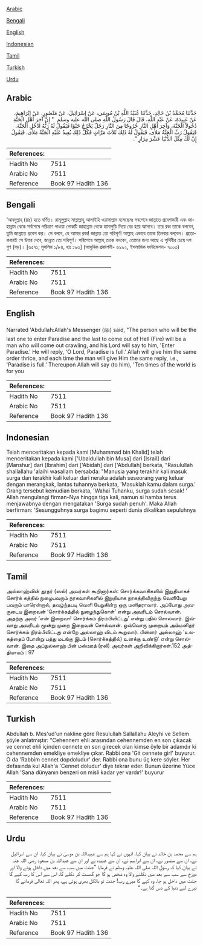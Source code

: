 [Arabic](#arabic)

[Bengali](#bengali)

[English](#english)

[Indonesian](#indonesian)

[Tamil](#tamil)

[Turkish](#turkish)

[Urdu](#urdu)

## Arabic


<div dir="rtl" lang="ar" style={{fontSize:'larger',backgroundColor:'#f8f9fa',padding:20}}>
حَدَّثَنَا مُحَمَّدُ بْنُ خَالِدٍ، حَدَّثَنَا عُبَيْدُ اللَّهِ بْنُ مُوسَى، عَنْ إِسْرَائِيلَ، عَنْ مَنْصُورٍ، عَنْ إِبْرَاهِيمَ، عَنْ عَبِيدَةَ، عَنْ عَبْدِ اللَّهِ، قَالَ قَالَ رَسُولُ اللَّهِ صلى الله عليه وسلم ‏ "‏ إِنَّ آخِرَ أَهْلِ الْجَنَّةِ دُخُولاً الْجَنَّةَ، وَآخِرَ أَهْلِ النَّارِ خُرُوجًا مِنَ النَّارِ رَجُلٌ يَخْرُجُ حَبْوًا فَيَقُولُ لَهُ رَبُّهُ ادْخُلِ الْجَنَّةَ‏.‏ فَيَقُولُ رَبِّ الْجَنَّةُ مَلأَى‏.‏ فَيَقُولُ لَهُ ذَلِكَ ثَلاَثَ مَرَّاتٍ فَكُلُّ ذَلِكَ يُعِيدُ عَلَيْهِ الْجَنَّةُ مَلأَى‏.‏ فَيَقُولُ إِنَّ لَكَ مِثْلَ الدُّنْيَا عَشْرَ مِرَارٍ ‏"‏‏.‏
</div>
<div style={{backgroundColor:'#f8f9fa',padding:20, marginBottom: 10}}><table> <thead> <tr> <th>References:</th> <th></th> </tr> </thead> <tbody><tr><td>Hadith No</td><td>7511</td></tr><tr><td>Arabic No</td><td>7511</td></tr><tr><td>Reference</td><td>Book 97 Hadith 136</td></tr></tbody></table></div>

## Bengali


<div dir="ltr" lang="bn" style={{fontSize:'larger',backgroundColor:'#f8f9fa',padding:20}}>
‘আবদুল্লাহ্ (রাঃ) হতে বর্ণিত। রাসূলুল্লাহ সাল্লাল্লাহু আলাইহি ওয়াসাল্লাম বলেছেনঃ সবশেষে জান্নাতে প্রবেশকারী এবং জাহান্নাম থেকে সর্বশেষে পরিত্রাণ পাওয়া লোকটি জাহান্নাম থেকে হামাগুড়ি দিয়ে বের হয়ে আসবে। তার রব্ব তাকে বলবেন, তুমি জান্নাতে প্রবেশ কর। সে বলবে, হে আমার রব্ব! জান্নাত তো পরিপূর্ণ! আল্লাহ্ এভাবে তাকে তিনবার বলবেন। প্রত্যেকবারই সে উত্তর দেবে, জান্নাত তো পরিপূর্ণ। পরিশেষে আল্লাহ্ তাকে বলবেন, তোমার জন্য আছে এ পৃথিবীর চেয়ে দশ গুণ (বড়)। [৬৫৭১; মুসলিম ১/৮৪, হাঃ ১৯৩] (আধুনিক প্রকাশনী- ৬৯৯২, ইসলামিক ফাউন্ডেশন- ৭০০৩)
</div>
<div style={{backgroundColor:'#f8f9fa',padding:20, marginBottom: 10}}><table> <thead> <tr> <th>References:</th> <th></th> </tr> </thead> <tbody><tr><td>Hadith No</td><td>7511</td></tr><tr><td>Arabic No</td><td>7511</td></tr><tr><td>Reference</td><td>Book 97 Hadith 136</td></tr></tbody></table></div>

## English


<div dir="ltr" lang="en" style={{fontSize:'larger',backgroundColor:'#f8f9fa',padding:20}}>
Narrated 'Abdullah:Allah's Messenger (ﷺ) said, "The person who will be the last one to enter Paradise and the last to come out of Hell (Fire) will be a man who will come out crawling, and his Lord will say to him, 'Enter Paradise.' He will reply, 'O Lord, Paradise is full.' Allah will give him the same order thrice, and each time the man will give Him the same reply, i.e., 'Paradise is full.' Thereupon Allah will say (to him), 'Ten times of the world is for you
</div>
<div style={{backgroundColor:'#f8f9fa',padding:20, marginBottom: 10}}><table> <thead> <tr> <th>References:</th> <th></th> </tr> </thead> <tbody><tr><td>Hadith No</td><td>7511</td></tr><tr><td>Arabic No</td><td>7511</td></tr><tr><td>Reference</td><td>Book 97 Hadith 136</td></tr></tbody></table></div>

## Indonesian


<div dir="ltr" lang="id" style={{fontSize:'larger',backgroundColor:'#f8f9fa',padding:20}}>
Telah menceritakan kepada kami [Muhammad bin Khalid] telah menceritakan kepada kami ['Ubaidullah bin Musa] dari [Israil] dari [Manshur] dari [Ibrahim] dari ['Abidah] dari ['Abdullah] berkata, "Rasulullah shallallahu 'alaihi wasallam bersabda: "Manusia yang terakhir kali masuk surga dan terakhir kali keluar dari neraka adalah seseorang yang keluar dengan merangkak, lantas tuhannya berkata, 'Masuklah kamu dalam surga.' Orang tersebut kemudian berkata, 'Wahai Tuhanku, surga sudah sesak! ' Allah mengulangi firman-Nya hingga tiga kali, namun si hamba terus menjawabnya dengan mengatakan 'Surga sudah penuh'. Maka Allah berfirman: 'Sesungguhnya surga bagimu seperti dunia dikalikan sepuluhnya
</div>
<div style={{backgroundColor:'#f8f9fa',padding:20, marginBottom: 10}}><table> <thead> <tr> <th>References:</th> <th></th> </tr> </thead> <tbody><tr><td>Hadith No</td><td>7511</td></tr><tr><td>Arabic No</td><td>7511</td></tr><tr><td>Reference</td><td>Book 97 Hadith 136</td></tr></tbody></table></div>

## Tamil


<div dir="ltr" lang="ta" style={{fontSize:'larger',backgroundColor:'#f8f9fa',padding:20}}>
அல்லாஹ்வின் தூதர் (ஸல்) அவர்கள் கூறினார்கள்: சொர்க்கவாசிகளில் இறுதியாகச் சொர்க் கத்தில் நுழைபவரும் நரகவாசிகளில் இறுதியாக நரகத்திலிருந்து வெளியேறு பவரும் யாரென்றால், தவழ்ந்தபடி வெளி யேறுகின்ற ஒரு மனிதராவார். அப்போது அவருடைய இறைவன் ‘சொர்க்கத்தில் நுழைந்துகொள்’ என்று அவரிடம் சொல்வான். அதற்கு அவர் ‘என் இறைவா! சொர்க்கம் நிரம்பிவிட்டது’ என்று பதில் சொல்வார். இவ்வாறு அவரிடம் மூன்று முறை இறைவன் சொல்வான். ஒவ்வொரு முறையும் அம்மனிதர் சொர்க்கம் நிரம்பிவிட்டது என்றே அல்லாஹ் விடம் கூறுவார். பின்னர் அல்லாஹ் ‘உலகத்தைப் போன்று பத்து மடங்கு இடம் (சொர்க்கத்தில்) உனக்கு உண்டு’ என்று சொல்வான். இதை அப்துல்லாஹ் பின் மஸ்ஊத் (ரலி) அவர்கள் அறிவிக்கிறார்கள்.152 அத்தியாயம் : 97
</div>
<div style={{backgroundColor:'#f8f9fa',padding:20, marginBottom: 10}}><table> <thead> <tr> <th>References:</th> <th></th> </tr> </thead> <tbody><tr><td>Hadith No</td><td>7511</td></tr><tr><td>Arabic No</td><td>7511</td></tr><tr><td>Reference</td><td>Book 97 Hadith 136</td></tr></tbody></table></div>

## Turkish


<div dir="ltr" lang="tr" style={{fontSize:'larger',backgroundColor:'#f8f9fa',padding:20}}>
Abdullah b. Mes'ud'un nakline göre Resulullah Sallallahu Aleyhi ve Sellem şöyle anlatmıştır: "Cehennem ehli arasından cehennemden en son çıkacak ve cennet ehli içinden cennete en son girecek olan kimse öyle bir adamdır ki cehennemden emekliye emekliye çıkar. Rabbi ona 'Git cennete gir!' buyurur. O da 'Rabbim cennet dopdoludur' der. Rabbi ona bunu üç kere söyler. Her defasında kul Allah'a 'Cennet doludur' diye tekrar eder. Bunun üzerine Yüce Allah 'Sana dünyanın benzeri on misli kadar yer vardır!' buyurur
</div>
<div style={{backgroundColor:'#f8f9fa',padding:20, marginBottom: 10}}><table> <thead> <tr> <th>References:</th> <th></th> </tr> </thead> <tbody><tr><td>Hadith No</td><td>7511</td></tr><tr><td>Arabic No</td><td>7511</td></tr><tr><td>Reference</td><td>Book 97 Hadith 136</td></tr></tbody></table></div>

## Urdu


<div dir="rtl" lang="ur" style={{fontSize:'larger',backgroundColor:'#f8f9fa',padding:20}}>
ہم سے محمد بن خالد نے بیان کیا، انہوں نے کہا ہم سے عبیداللہ بن موسیٰ نے بیان کیا، ان سے اسرائیل نے، ان سے منصور نے، ان سے ابراہیم نے، ان سے عبیدہ نے اور ان سے عبداللہ بن مسعود رضی اللہ عنہ نے بیان کیا کہ رسول اللہ صلی اللہ علیہ وسلم نے فرمایا ”جنت میں سب سے بعد میں داخل ہونے والا اور دوزخ سے سب سے بعد میں نکلنے والا وہ شخص ہو گا جو گھسٹ کر نکلے گا، اس سے اس کا رب کہے گا جنت میں داخل ہو جا، وہ کہے گا میرے رب! جنت تو بالکل بھری ہوئی ہے، پھر اللہ تعالیٰ فرمائے گا تیرے لیے دنیا کے دس گنا ہے۔“
</div>
<div style={{backgroundColor:'#f8f9fa',padding:20, marginBottom: 10}}><table> <thead> <tr> <th>References:</th> <th></th> </tr> </thead> <tbody><tr><td>Hadith No</td><td>7511</td></tr><tr><td>Arabic No</td><td>7511</td></tr><tr><td>Reference</td><td>Book 97 Hadith 136</td></tr></tbody></table></div>